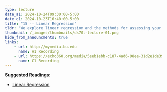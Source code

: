 ```yaml
---
type: lecture
date_a1: 2024-10-24T09:30:00-5:00
date_c1: 2024-10-23T16:40:00-5:00
title: "15 -- Linear Regression"
tldr: "We explore linear regression and the methods for assessing your regression model."
thumbnail: /_images/thumbnails/ds701-lecture-01.png
hide_from_announcments: true
links: 
    - url: http://mymedia.bu.edu
      name: A1 Recording
    - url: https://echo360.org/media/5eeb1ebb-c187-4ad6-98ee-31d2e1de39b2/public
      name: C1 Recording
---
```


**Suggested Readings:**
- [Linear Regression](https://tools4ds.github.io/DS701-Course-Notes/17-Regression-I-Linear.html)

